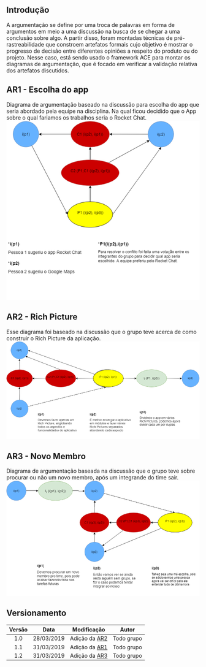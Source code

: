 ## Introdução

A argumentação se define por uma troca de palavras em forma de argumentos em meio a uma discussão na busca de se chegar a uma conclusão sobre algo. A partir disso, foram montadas técnicas de pré-rastreabilidade que constroem artefatos formais cujo objetivo é mostrar o progresso de decisão entre diferentes opiniões a respeito do produto ou do projeto. Nesse caso, está sendo usado o framework ACE para montar os diagramas de argumentação, que é focado em verificar a validação relativa dos artefatos discutidos.

## AR1 - Escolha do app
Diagrama de argumentação baseado na discussão para escolha do app que seria abordado pela equipe na disciplina. Na qual ficou decidido que o App sobre o qual fariamos os trabalhos seria o Rocket Chat.
![AR-EscolhaApp](../img/PreRastreabilidade/Argumentacao_Tema.png)

## AR2 - Rich Picture

Esse diagrama foi baseado na discussão que o grupo teve acerca de como construir o Rich Picture da aplicação.
![AR-RichPicture](../img/PreRastreabilidade/argumentacao_rich.png)

## AR3 - Novo Membro

Diagrama de argumentação baseada na discussão que o grupo teve sobre procurar ou não um novo membro, após um integrande do time sair.
![AR-NovoMembro](../img/PreRastreabilidade/argumentacao_membro.png)


## Versionamento

|  Versão | Data | Modificação | Autor |
|  :------: | :------: | :------: | :------: |
|  1.0 | 28/03/2019 | Adição da [AR2](#ar1-escolha-do-app) | Todo grupo |
|  1.1 | 31/03/2019 | Adição da [AR1](#ar2-rich-picture) | Todo grupo |
|  1.2 | 31/03/2019 | Adição da [AR3](#ar3-novo-membro) | Todo grupo |
